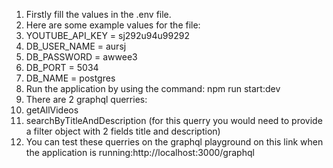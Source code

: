 1. Firstly fill the values in the .env file.
2. Here are some example values for the file:
  1. YOUTUBE_API_KEY = sj292u94u99292
  2. DB_USER_NAME = aursj
  3. DB_PASSWORD = awwee3
  4. DB_PORT = 5034 
  5. DB_NAME = postgres
3. Run the application by using the command: npm run start:dev
4. There are 2 graphql querries:
  1.  getAllVideos
  2.  searchByTitleAndDescription (for this querry you would need to provide a filter object with 2 fields title and description)
5. You can test these querries on the graphql playground on this link when the application is running:http://localhost:3000/graphql
